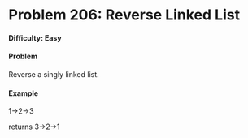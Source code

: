 # Problem 206: Reverse Linked List  


#### Difficulty: Easy

#### Problem

Reverse a singly linked list.

#### Example

1->2->3

returns 3->2->1